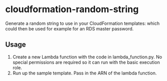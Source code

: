 # cloudformation-random-string
Generate a random string to use in your CloudFormation templates: which could then be used for example for an RDS master password.

## Usage

1. Create a new Lambda function with the code in lambda_function.py. No special permissions are required so it can run with the basic execution role.
2. Run up the sample template. Pass in the ARN of the lambda function.




